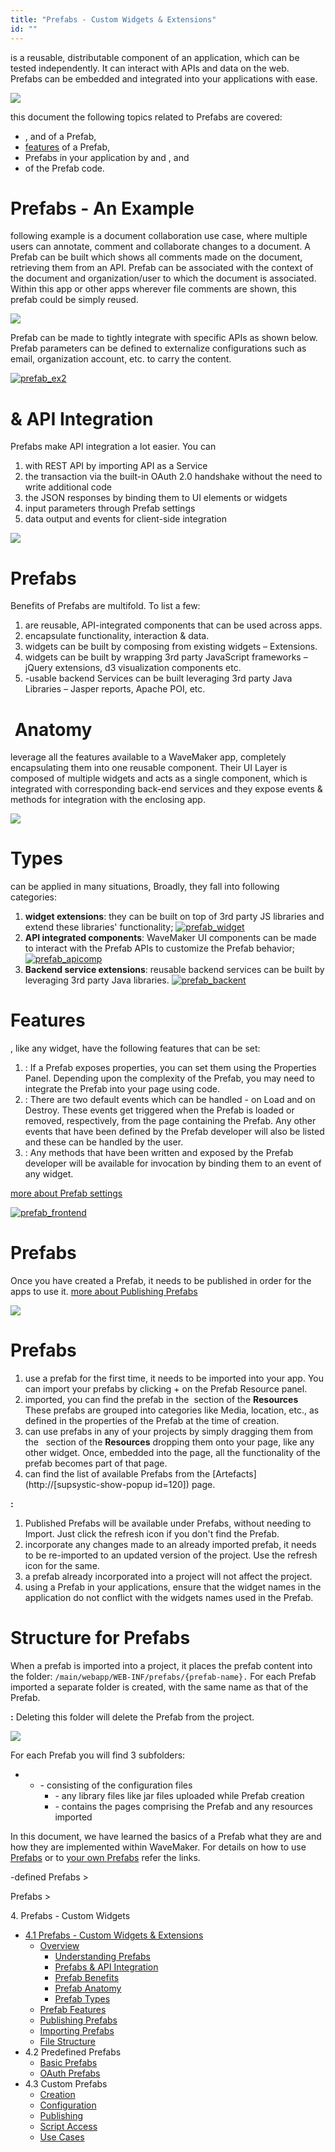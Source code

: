 ```yaml
---
title: "Prefabs - Custom Widgets & Extensions"
id: ""
---
```


is a reusable, distributable component of an application, which can be tested independently. It can interact with APIs and data on the web. Prefabs can be embedded and integrated into your applications with ease.

[![](../assets/prefab2.png)](../assets/prefab2.png)

this document the following topics related to Prefabs are covered:

- [](#prefabs-example), [](#prefab-benefits)and [](#prefab-anatomy)of a Prefab,
- [features](#prefab-features) of a Prefab,
- Prefabs in your application by [](#publishing-prefabs)and [](#importing-prefabs), and
- [](#files-prefabs)of the Prefab code.

# Prefabs - An Example

following example is a document collaboration use case, where multiple users can annotate, comment and collaborate changes to a document. A Prefab can be built which shows all comments made on the document, retrieving them from an API. Prefab can be associated with the context of the document and organization/user to which the document is associated. Within this app or other apps wherever file comments are shown, this prefab could be simply reused.

[![](../assets/prefab_ex1.png)](../assets/prefab_ex1.png)

Prefab can be made to tightly integrate with specific APIs as shown below. Prefab parameters can be defined to externalize configurations such as email, organization account, etc. to carry the content.

[![prefab_ex2](../assets/prefab_ex2.png)](../assets/prefab_ex2.png)

# & API Integration

Prefabs make API integration a lot easier. You can

1. with REST API by importing API as a Service
2. the transaction via the built-in OAuth 2.0 handshake without the need to write additional code
3. the JSON responses by binding them to UI elements or widgets
4. input parameters through Prefab settings
5. data output and events for client-side integration

[![](../assets/prefab_api.png)](../assets/prefab_api.png)

# Prefabs

Benefits of Prefabs are multifold. To list a few:

1. are reusable, API-integrated components that can be used across apps.
2. encapsulate functionality, interaction & data.
3. widgets can be built by composing from existing widgets – Extensions.
4. widgets can be built by wrapping 3rd party JavaScript frameworks – jQuery extensions, d3 visualization components etc.
5. \-usable backend Services can be built leveraging 3rd party Java Libraries – Jasper reports, Apache POI, etc.

#  Anatomy

leverage all the features available to a WaveMaker app, completely encapsulating them into one reusable component. Their UI Layer is composed of multiple widgets and acts as a single component, which is integrated with corresponding back-end services and they expose events & methods for integration with the enclosing app.

[![](../assets/prefab_anatomy.png)](../assets/prefab_anatomy.png)

# Types

can be applied in many situations, Broadly, they fall into following categories:

1. **widget extensions**: they can be built on top of 3rd party JS libraries and extend these libraries' functionality; [![prefab_widget](../assets/prefab_widget.png)](../assets/prefab_widget.png)
2. **API integrated components**: WaveMaker UI components can be made to interact with the Prefab APIs to customize the Prefab behavior; [![prefab_apicomp](../assets/prefab_apicomp.png)](../assets/prefab_apicomp.png)
3. **Backend service extensions**: reusable backend services can be built by leveraging 3rd party Java libraries. [![prefab_backent](../assets/prefab_backent.png)](../assets/prefab_backent.png)

# Features

, like any widget, have the following features that can be set:

1. : If a Prefab exposes properties, you can set them using the Properties Panel. Depending upon the complexity of the Prefab, you may need to integrate the Prefab into your page using code.
2. : There are two default events which can be handled - on Load and on Destroy. These events get triggered when the Prefab is loaded or removed, respectively, from the page containing the Prefab. Any other events that have been defined by the Prefab developer will also be listed and these can be handled by the user.
3. : Any methods that have been written and exposed by the Prefab developer will be available for invocation by binding them to an event of any widget.

[more about Prefab settings](/learn/app-development/widgets/creating-prefabs/#prefab-settings)

[![prefab_frontend](../assets/prefab_frontend.png)](../assets/prefab_frontend.png)

# Prefabs

Once you have created a Prefab, it needs to be published in order for the apps to use it. [more about Publishing Prefabs](/learn/app-development/widgets/creating-prefabs/#publish-prefab)

[![](../assets/prefab_publish.png)](../assets/prefab_publish.png)

# Prefabs

1. use a prefab for the first time, it needs to be imported into your app. You can import your prefabs by clicking + on the Prefab Resource panel.
2. imported, you can find the prefab in the  section of the **Resources** These prefabs are grouped into categories like Media, location, etc., as defined in the properties of the Prefab at the time of creation.
3. can use prefabs in any of your projects by simply dragging them from the   section of the **Resources** dropping them onto your page, like any other widget. Once, embedded into the page, all the functionality of the prefab becomes part of that page.
4. can find the list of available Prefabs from the [Artefacts](http://[supsystic-show-popup id=120]) page.

**:**

1. Published Prefabs will be available under Prefabs, without needing to Import. Just click the refresh icon if you don't find the Prefab.
2. incorporate any changes made to an already imported prefab, it needs to be re-imported to an updated version of the project. Use the refresh icon for the same.
3. a prefab already incorporated into a project will not affect the project.
4. using a Prefab in your applications, ensure that the widget names in the application do not conflict with the widgets names used in the Prefab.

# Structure for Prefabs

When a prefab is imported into a project, it places the prefab content into the folder: `/main/webapp/WEB-INF/prefabs/{prefab-name}.` For each Prefab imported a separate folder is created, with the same name as that of the Prefab.

**:** Deleting this folder will delete the Prefab from the project.

[![](../assets/Prefab_Files.png)](../assets/Prefab_Files.png)

For each Prefab you will find 3 subfolders:

- - \- consisting of the configuration files
    - \- any library files like jar files uploaded while Prefab creation
    - \- contains the pages comprising the Prefab and any resources imported

In this document, we have learned the basics of a Prefab what they are and how they are implemented within WaveMaker. For details on how to use [Prefabs](/learn/app-development/widgets/widget-library/#prefabs) or to [your own Prefabs](/learn/app-development/custom-widgets/creating-prefabs/) refer the links.

\-defined Prefabs >

Prefabs >

4\. Prefabs - Custom Widgets

- [4.1 Prefabs - Custom Widgets & Extensions](#)
    - [Overview](#)
        - [Understanding Prefabs](#prefabs-example)
        - [Prefabs & API Integration](#prefabs-apis)
        - [Prefab Benefits](#prefab-benefits)
        - [Prefab Anatomy](#prefab-anatomy)
        - [Prefab Types](#prefab-types)
    - [Prefab Features](#prefab-features)
    - [Publishing Prefabs](#publishing-prefabs)
    - [Importing Prefabs](#importing-prefabs)
    - [File Structure](#files-prefabs)
- 4.2 Predefined Prefabs
    - [Basic Prefabs](/learn/app-development/widgets/widget-library/#prefabs)
    - [OAuth Prefabs](/learn/app-development/widgets/prefab/oauth-prefabs/)
- 4.3 Custom Prefabs
    - [Creation](/learn/app-development/widgets/creating-prefabs/)
    - [Configuration](/learn/app-development/widgets/creating-prefabs/#prefab-settings)
    - [Publishing](/learn/app-development/widgets/creating-prefabs/#publish-prefab)
    - [Script Access](/learn/app-development/widgets/creating-prefabs/#accessing-prefab-through-scripting)
    - [Use Cases](/learn/app-development/ui-design/use-cases-prefabs/)
